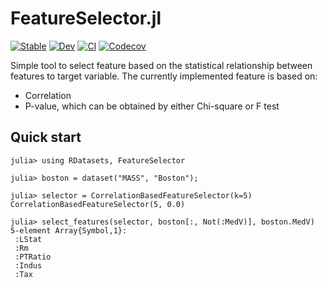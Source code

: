 # FeatureSelector.jl

[![Stable](https://img.shields.io/badge/docs-stable-blue.svg)](https://darrencl.github.io/FeatureSelector.jl/stable)
[![Dev](https://img.shields.io/badge/docs-dev-blue.svg)](https://darrencl.github.io/FeatureSelector.jl/dev)
[![CI](https://github.com/darrencl/FeatureSelector.jl/workflows/CI/badge.svg)](https://github.com/darrencl/FeatureSelector.jl/actions?query=workflow%3ACI)
[![Codecov](https://codecov.io/gh/darrencl/FeatureSelector.jl/branch/master/graph/badge.svg)](https://codecov.io/gh/darrencl/FeatureSelector.jl)

Simple tool to select feature based on the statistical relationship between features to target variable. The currently implemented feature is based on:

* Correlation
* P-value, which can be obtained by either Chi-square or F test

## Quick start

```
julia> using RDatasets, FeatureSelector

julia> boston = dataset("MASS", "Boston");

julia> selector = CorrelationBasedFeatureSelector(k=5)
CorrelationBasedFeatureSelector(5, 0.0)

julia> select_features(selector, boston[:, Not(:MedV)], boston.MedV)
5-element Array{Symbol,1}:
 :LStat
 :Rm
 :PTRatio
 :Indus
 :Tax
```